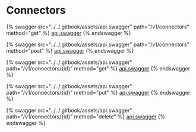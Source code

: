 # Connectors

{% swagger src="../../.gitbook/assets/api.swagger" path="/v1/connectors" method="get" %}
[api.swagger](../../.gitbook/assets/api.swagger)
{% endswagger %}

{% swagger src="../../.gitbook/assets/api.swagger" path="/v1/connectors" method="post" %}
[api.swagger](../../.gitbook/assets/api.swagger)
{% endswagger %}

{% swagger src="../../.gitbook/assets/api.swagger" path="/v1/connectors/{id}" method="get" %}
[api.swagger](../../.gitbook/assets/api.swagger)
{% endswagger %}

{% swagger src="../../.gitbook/assets/api.swagger" path="/v1/connectors/{id}" method="put" %}
[api.swagger](../../.gitbook/assets/api.swagger)
{% endswagger %}

{% swagger src="../../.gitbook/assets/api.swagger" path="/v1/connectors/{id}" method="delete" %}
[api.swagger](../../.gitbook/assets/api.swagger)
{% endswagger %}
